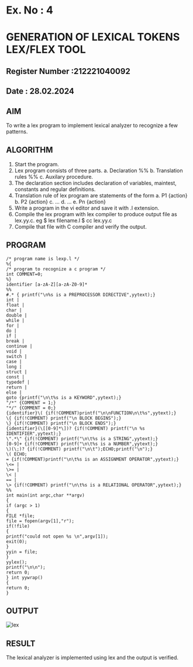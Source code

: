 # Ex. No : 4	
# GENERATION OF LEXICAL TOKENS LEX/FLEX TOOL
## Register Number :212221040092
## Date : 28.02.2024

## AIM   
To write a lex program to implement lexical analyzer to recognize a few patterns.

## ALGORITHM
1.	Start the program.
2.	Lex program consists of three parts.
    a.	Declaration %%
    b.	Translation rules %%
    c.	Auxilary procedure.
3.	The declaration section includes declaration of variables, maintest, constants and regular definitions.
4.	Translation rule of lex program are statements of the form
    a.	P1 {action}
    b.	P2 {action}
    c.	…
    d.	…
    e.	Pn {action}
5.	Write a program in the vi editor and save it with .l extension.
6.	Compile the lex program with lex compiler to produce output file as lex.yy.c. eg $ lex filename.l $ cc lex.yy.c
7.	Compile that file with C compiler and verify the output.

## PROGRAM
```
/* program name is lexp.l */
%{
/* program to recognize a c program */
int COMMENT=0;
%}
identifier [a-zA-Z][a-zA-Z0-9]*
%%
#.* { printf("\n%s is a PREPROCESSOR DIRECTIVE",yytext);}
int |
float |
char |
double |
while |
for |
do |
if |
break |
continue |
void |
switch |
case |
long |
struct |
const |
typedef |
return |
else |
goto {printf("\n\t%s is a KEYWORD",yytext);}
"/*" {COMMENT = 1;}
"*/" {COMMENT = 0;}
{identifier}\( {if(!COMMENT)printf("\n\nFUNCTION\n\t%s",yytext);}
\{ {if(!COMMENT) printf("\n BLOCK BEGINS");}
\} {if(!COMMENT) printf("\n BLOCK ENDS");}
{identifier}(\[[0-9]*\])? {if(!COMMENT) printf("\n %s IDENTIFIER",yytext);}
\".*\" {if(!COMMENT) printf("\n\t%s is a STRING",yytext);}
[0-9]+ {if(!COMMENT) printf("\n\t%s is a NUMBER",yytext);}
\)(\;)? {if(!COMMENT) printf("\n\t");ECHO;printf("\n");}
\( ECHO;
= {if(!COMMENT)printf("\n\t%s is an ASSIGNMENT OPERATOR",yytext);}
\<= |
\>= |
\< |
== |
\> {if(!COMMENT) printf("\n\t%s is a RELATIONAL OPERATOR",yytext);}
%%
int main(int argc,char **argv)
{
if (argc > 1)
{
FILE *file;
file = fopen(argv[1],"r");
if(!file)
{
printf("could not open %s \n",argv[1]);
exit(0);
}
yyin = file;
}
yylex();
printf("\n\n");
return 0;
} int yywrap()
{
return 0;
} 
```

## OUTPUT 
![lex](https://github.com/22002509/19CS409-Compiler-Design-Lab/assets/124234021/929a7282-4d34-4117-b48a-3fe8998811f8)

## RESULT
The lexical analyzer is implemented using lex and the output is verified.
